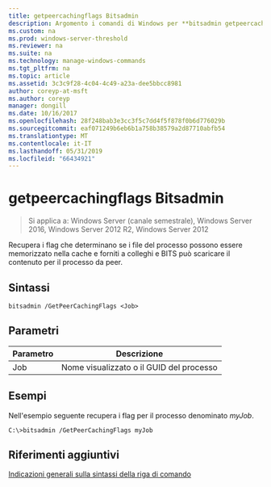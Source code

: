 ```yaml
---
title: getpeercachingflags Bitsadmin
description: Argomento i comandi di Windows per **bitsadmin getpeercachingflags** -recupera i flag che determinano se i file del processo possono essere memorizzato nella cache e forniti a colleghi e BITS può scaricare il contenuto per il processo da peer.
ms.custom: na
ms.prod: windows-server-threshold
ms.reviewer: na
ms.suite: na
ms.technology: manage-windows-commands
ms.tgt_pltfrm: na
ms.topic: article
ms.assetid: 3c3c9f28-4c04-4c49-a23a-dee5bbcc8981
author: coreyp-at-msft
ms.author: coreyp
manager: dongill
ms.date: 10/16/2017
ms.openlocfilehash: 28f248bab3e3cc3f5c7dd4f5f878f0b6d776029b
ms.sourcegitcommit: eaf071249b6eb6b1a758b38579a2d87710abfb54
ms.translationtype: MT
ms.contentlocale: it-IT
ms.lasthandoff: 05/31/2019
ms.locfileid: "66434921"
---
```

# <a name="bitsadmin-getpeercachingflags"></a>getpeercachingflags Bitsadmin

>Si applica a: Windows Server (canale semestrale), Windows Server 2016, Windows Server 2012 R2, Windows Server 2012

Recupera i flag che determinano se i file del processo possono essere memorizzato nella cache e forniti a colleghi e BITS può scaricare il contenuto per il processo da peer.

## <a name="syntax"></a>Sintassi

```
bitsadmin /GetPeerCachingFlags <Job> 
```

## <a name="parameters"></a>Parametri

|Parametro|Descrizione|
|-------|--------|
|Job|Nome visualizzato o il GUID del processo|

## <a name="BKMK_examples"></a>Esempi
Nell'esempio seguente recupera i flag per il processo denominato *myJob*.

```
C:\>bitsadmin /GetPeerCachingFlags myJob
```

## <a name="additional-references"></a>Riferimenti aggiuntivi
[Indicazioni generali sulla sintassi della riga di comando](command-line-syntax-key.md)


